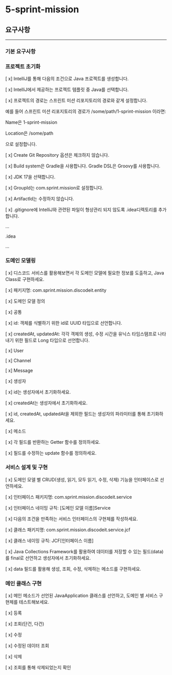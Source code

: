 # 5-sprint-mission

## 요구사항

---

### 기본 요구사항

### 프로젝트 초기화

[ x] IntelliJ를 통해 다음의 조건으로 Java 프로젝트를 생성합니다.

[ x]  IntelliJ에서 제공하는 프로젝트 템플릿 중 Java를 선택합니다.

[ x]  프로젝트의 경로는 스프린트 미션 리포지토리의 경로와 같게 설정합니다.

예를 들어 스프린트 미션 리포지토리의 경로가 /some/path/1-sprint-mission 이라면:

Name은 1-sprint-mission

Location은 /some/path

으로 설정합니다.

[ x]  Create Git Repository 옵션은 체크하지 않습니다.

[ x]  Build system은 Gradle을 사용합니다. Gradle DSL은 Groovy를 사용합니다.

[ x]  JDK 17을 선택합니다.

[ x]  GroupId는 com.sprint.mission로 설정합니다.

[ x]  ArtifactId는 수정하지 않습니다.

[ x]  .gitignore에 IntelliJ와 관련된 파일이 형상관리 되지 않도록 .idea디렉토리를 추가합니다.

...

.idea

...

### 도메인 모델링

[ x] 디스코드 서비스를 활용해보면서 각 도메인 모델에 필요한 정보를 도출하고, Java Class로 구현하세요.

[ x] 패키지명: com.sprint.mission.discodeit.entity

[ x] 도메인 모델 정의

[ x] 공통

[ x] id: 객체를 식별하기 위한 id로 UUID 타입으로 선언합니다.

[ x] createdAt, updatedAt: 각각 객체의 생성, 수정 시간을 유닉스 타임스탬프로 나타내기 위한 필드로 Long 타입으로 선언합니다.

[ x] User

[ x] Channel

[ x] Message

[ x] 생성자

[ x] id는 생성자에서 초기화하세요.

[ x] createdAt는 생성자에서 초기화하세요.

[ x] id, createdAt, updatedAt을 제외한 필드는 생성자의 파라미터를 통해 초기화하세요.

[ x] 메소드

[ x] 각 필드를 반환하는 Getter 함수를 정의하세요.

[ x] 필드를 수정하는 update 함수를 정의하세요.

### 서비스 설계 및 구현

[ x] 도메인 모델 별 CRUD(생성, 읽기, 모두 읽기, 수정, 삭제) 기능을 인터페이스로 선언하세요.

[ x] 인터페이스 패키지명: com.sprint.mission.discodeit.service

[ x] 인터페이스 네이밍 규칙: [도메인 모델 이름]Service

[ x] 다음의 조건을 만족하는 서비스 인터페이스의 구현체를 작성하세요.

[ x] 클래스 패키지명: com.sprint.mission.discodeit.service.jcf

[ x] 클래스 네이밍 규칙: JCF[인터페이스 이름]

[ x] Java Collections Framework를 활용하여 데이터를 저장할 수 있는 필드(data)를 final로 선언하고 생성자에서 초기화하세요.

[ x] data 필드를 활용해 생성, 조회, 수정, 삭제하는 메소드를 구현하세요.

### 메인 클래스 구현

[ x] 메인 메소드가 선언된 JavaApplication 클래스를 선언하고, 도메인 별 서비스 구현체를 테스트해보세요.

[ x] 등록

[ x] 조회(단건, 다건)

[ x] 수정

[ x] 수정된 데이터 조회

[ x] 삭제

[ x] 조회를 통해 삭제되었는지 확인
